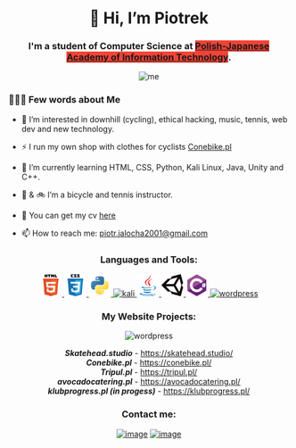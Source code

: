 <h1 align="center">👋 Hi, I’m Piotrek</h1>
<h3 align="center"> I'm a student of Computer Science at <a href="https://www.pja.edu.pl/en" style="background-color: #f44336">Polish-Japanese Academy of Information Technology</a>.</h3>

<p align="center">
<img src="https://www.totalbikes.pl/wp-content/uploads/2022/01/ja%C5%82och-copy.jpg" alt="me" width="560" height="373"/>
</p>

### 🧑🏻‍🏫&nbsp;Few words about Me

- 👀 I’m interested in downhill (cycling), ethical hacking, music, tennis, web dev and new technology.

- ⚡ I run my own shop with clothes for cyclists <a href="https://conebike.pl/" target="_blank">Conebike.pl</a> 

- 🌱 I’m currently learning HTML, CSS, Python, Kali Linux, Java, Unity and C++.

- 🥎 & 🚲 I’m  a bicycle and tennis instructor.

- 🔖 You can get my cv <a href="https://github.com/frizz000/Me/blob/20013c77ab0ed25945f1adb4b4d3c74200905f32/CV%20Piotr%20Ja%C5%82ocha.docx">here</a>                    

- 📫 How to reach me: <a href=mailto:piotr.jalocha2001@gmail.com>piotr.jalocha2001@gmail.com</a>

<h3 align="center">Languages and Tools:</h3>

<p align="center">
    </a>
    <a href="https://www.w3.org/html/" target="_blank"> 
    <img src="https://raw.githubusercontent.com/devicons/devicon/master/icons/html5/html5-original-wordmark.svg" alt="html5" width="40" height="40"/> 
    </a>
    <a href="https://www.w3schools.com/css/" target="_blank"> 
    <img src="https://raw.githubusercontent.com/devicons/devicon/master/icons/css3/css3-original-wordmark.svg" alt="css3" width="40" height="40"/> 
    </a> 
    <a href="https://www.python.org" target="_blank"> 
    <img src="https://raw.githubusercontent.com/devicons/devicon/master/icons/python/python-original.svg" alt="python" width="40" height="40"/> 
    </a>
    <a href="https://www.kali.org/" target="_blank"> 
    <img src="https://www.pinclipart.com/picdir/middle/107-1077742_kali-linux-kali-linux-logo-png-clipart.png" alt="kali" width="40" height="40"/> 
    </a>
    <a href="https://www.java.com" target="_blank"> 
    <img src="https://raw.githubusercontent.com/devicons/devicon/master/icons/java/java-original.svg" alt="java" width="40" height="40"/> 
    </a>
    <a href="https://unity.com" target="_blank"> 
    <img src="https://raw.githubusercontent.com/devicons/devicon/master/icons/unity/unity-original.svg" alt="unity" width="40" height="40"/> 
    </a>
    <a href="https://docs.microsoft.com/en-us/dotnet/csharp/tour-of-csharp/" target="_blank"> 
    <img src="https://raw.githubusercontent.com/devicons/devicon/master/icons/csharp/csharp-original.svg" alt="c-sharp" width="40" height="40"/> 
    </a>
    <a href="https://pl.wordpress.org/" target="_blank"> 
    <img src="https://upload.wikimedia.org/wikipedia/commons/thumb/9/93/Wordpress_Blue_logo.png/1200px-Wordpress_Blue_logo.png" alt="wordpress" width="40" height="40"/> 
    </a>


</p>

<h3 align="center">My Website Projects:</h3>
<div align="center">
<img src="https://upload.wikimedia.org/wikipedia/commons/thumb/9/93/Wordpress_Blue_logo.png/1200px-Wordpress_Blue_logo.png" alt="wordpress" width="40" height="40"/>  

***Skatehead.studio*** - https://skatehead.studio/
<br>
***Conebike.pl*** - https://conebike.pl/
<br>
***Tripul.pl*** - https://tripul.pl/
<br>
***avocadocatering.pl*** - https://avocadocatering.pl/
<br>
***klubprogress.pl (in progess)*** - https://klubprogress.pl/

</div>


<h3 align="center">Contact me:</h3>
<div align="center">

[![image](https://img.shields.io/badge/LinkedIn-0077B5?style=for-the-badge&logo=linkedin&logoColor=white)](https://www.linkedin.com/in/piotr-ja%C5%82ocha-a48758230/)
[![image](https://img.shields.io/badge/Gmail-D14836?style=for-the-badge&logo=gmail&logoColor=white)](mailto:piotr.jalocha2001@gmail.com)
</div>
